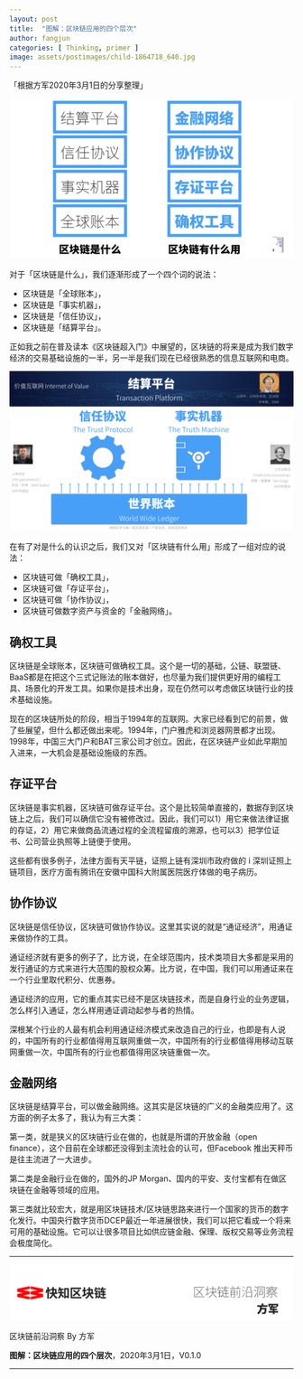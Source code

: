 ```yaml
---
layout: post
title:  "图解：区块链应用的四个层次"
author: fangjun
categories: [ Thinking, primer ]
image: assets/postimages/child-1864718_640.jpg
---
```


「根据方军2020年3月1日的分享整理」

![区块链用途](/assets/postimages/blockchain_usage.png)

对于「区块链是什么」，我们逐渐形成了一个四个词的说法：
- 区块链是「全球账本」，
- 区块链是「事实机器」，
- 区块链是「信任协议」，
- 区块链是「结算平台」。

正如我之前在普及读本《区块链超入门》中展望的，区块链的将来是成为我们数字经济的交易基础设施的一半，另一半是我们现在已经很熟悉的信息互联网和电商。

![区块链四个词](/assets/postimages/blockchain_4lines.jpeg)

在有了对是什么的认识之后，我们又对「区块链有什么用」形成了一组对应的说法：

- 区块链可做「确权工具」，
- 区块链可做「存证平台」，
- 区块链可做「协作协议」，
- 区块链可做数字资产与资金的「金融网络」。

## 确权工具

区块链是全球账本，区块链可做确权工具。这个是一切的基础，公链、联盟链、BaaS都是在把这个三式记账法的账本做好，也尽量为我们提供更好用的编程工具、场景化的开发工具。如果你是技术出身，现在仍然可以考虑做区块链行业的技术基础设施。

现在的区块链所处的阶段，相当于1994年的互联网。大家已经看到它的前景，做了些展望，但什么都还做出来呢。1994年，门户雅虎和浏览器网景都才出现。1998年，中国三大门户和BAT三家公司才创立。因此，在区块链产业如此早期加入进来，一大机会是基础设施级的东西。

## 存证平台

区块链是事实机器，区块链可做存证平台。这个是比较简单直接的，数据存到区块链上之后，我们可以确信它没有被修改过。因此，我们可以1）用它来做法律证据的存证，2）用它来做商品流通过程的全流程留痕的溯源，也可以3）把学位证书、公司营业执照等上链便于使用。

这些都有很多例子，法律方面有天平链，证照上链有深圳市政府做的 i 深圳证照上链项目，医疗方面有腾讯在安徽中国科大附属医院医疗体做的电子病历。

## 协作协议

区块链是信任协议，区块链可做协作协议。这里其实说的就是“通证经济”，用通证来做协作的工具。

通证经济就有更多的例子了，比方说，在全球范围内，技术类项目大多都是采用的发行通证的方式来进行大范围的股权众筹。比方说，在中国，我们可以用通证来在一个行业里取代积分、优惠券。

通证经济的应用，它的重点其实已经不是区块链技术，而是自身行业的业务逻辑，怎么样引入通证，怎么样用通证调动起参与者的热情。

深根某个行业的人最有机会利用通证经济模式来改造自己的行业，也即是有人说的，中国所有的行业都值得用互联网重做一次，中国所有的行业都值得用移动互联网重做一次，中国所有的行业也都值得用区块链重做一次。

## 金融网络

区块链是结算平台，可以做金融网络。这其实是区块链的广义的金融类应用了。这方面的例子太多了，我认为有三大类：

第一类，就是狭义的区块链行业在做的，也就是所谓的开放金融（open finance），这个目前在全球都还没得到主流社会的认可，但Facebook 推出天秤币是往主流进了一大进步。

第二类是金融行业在做的，国外的JP Morgan、国内的平安、支付宝都有在做区块链在金融等领域的应用。

第三类就比较宏大，就是用区块链技术/区块链思路来进行一个国家的货币的数字化发行。中国央行数字货币DCEP最近一年进展很快，我们可以把它看成一个将来可用的基础设施。它可以让很多项目比如供应链金融、保理、版权交易等业务流程会极度简化。

---
![技术指南文档](/assets/images/thinkingdoc.png)

区块链前沿洞察 By 方军 

**图解：区块链应用的四个层次**，2020年3月1日，V0.1.0

---


